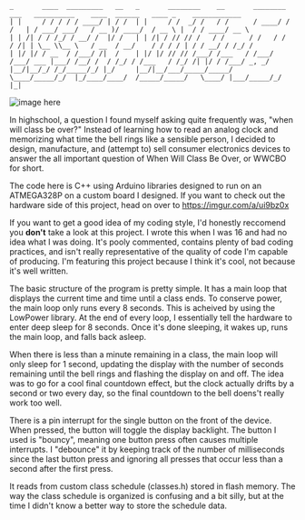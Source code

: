     _       ____  _________   __   _       ________    __       ________    ___   __________    ____  ______   ____ _    ____________
    | |     / / / / / ____/ | / /  | |     / /  _/ /   / /      / ____/ /   /   | / ___/ ___/   / __ )/ ____/  / __ \ |  / / ____/ __ \
    | | /| / / /_/ / __/ /  |/ /   | | /| / // // /   / /      / /   / /   / /| | \__ \\__ \   / __  / __/    / / / / | / / __/ / /_/ /
    | |/ |/ / __  / /___/ /|  /    | |/ |/ // // /___/ /___   / /___/ /___/ ___ |___/ /__/ /  / /_/ / /___   / /_/ /| |/ / /___/ _, _/
    |__/|__/_/ /_/_____/_/ |_/     |__/|__/___/_____/_____/   \____/_____/_/  |_/____/____/  /_____/_____/   \____/ |___/_____/_/ |_|
  
  
![image here](https://i.imgur.com/61K3uT2.png)

In highschool, a question I found myself asking quite frequently was, "when will class be over?" Instead of learning how to read an analog clock and memorizing what time the bell rings like a sensible person, I decided to design, manufacture, and (attempt to) sell consumer electronics devices to answer the all important question of When Will Class Be Over, or WWCBO for short.

The code here is C++ using Arduino libraries designed to run on an ATMEGA328P on a custom board I designed. If you want to check out the hardware side of this project, head on over to https://imgur.com/a/ui9bz0x

If you want to get a good idea of my coding style, I'd honestly reccomend you **don't** take a look at this project. I wrote this when I was 16 and had no idea what I was doing. It's pooly commented, contains plenty of bad coding practices, and isn't really representative of the quality of code I'm capable of producing. I'm featuring this project because I think it's cool, not because it's well written.

The basic structure of the program is pretty simple. It has a main loop that displays the current time and time until a class ends. To conserve power, the main loop only runs every 8 seconds. This is acheived by using the LowPower library. At the end of every loop, I essentially tell the hardware to enter deep sleep for 8 seconds. Once it's done sleeping, it wakes up, runs the main loop, and falls back asleep.

When there is less than a minute remaining in a class, the main loop will only sleep for 1 second, updating the display with the number of seconds remaining until the bell rings and flashing the display on and off. The idea was to go for a cool final countdown effect, but the clock actually drifts by a second or two every day, so the final countdown to the bell doens't really work too well.

There is a pin interrupt for the single button on the front of the device. When pressed, the button will toggle the display backlight. The button I used is "bouncy", meaning one button press often causes multiple interrupts. I "debounce" it by keeping track of the number of milliseconds since the last button press and ignoring all presses that occur less than a second after the first press.

It reads from custom class schedule (classes.h) stored in flash memory. The way the class schedule is organized is confusing and a bit silly, but at the time I didn't know a better way to store the schedule data.
